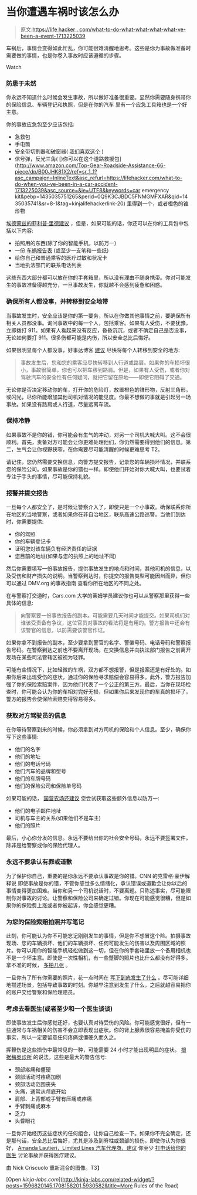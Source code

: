 # 当你遭遇车祸时该怎么办

> 原文:[https://life hacker . com/what-to-do-what-what-what-what-ve-been-a-event-1713225039](https://lifehacker.com/what-to-do-when-you-ve-been-in-a-car-accident-1713225039)

车祸后，事情会变得如此忙乱，你可能很难清醒地思考。这些是你为事故做准备时需要做的事情，也是你卷入事故时应该遵循的步骤。

Watch

### **防患于未然**

你永远不知道什么时候会发生事故，所以做好准备很重要。显然你需要随身携带你的保险信息、车辆登记和执照，但是在你的汽车 里有一个应急工具箱也是一个好主意。

你的事故应急包至少应该包括:

*   急救包
*   手电筒
*   安全带切割器和破窗器( [我们喜欢这个](http://www.amazon.com/Seatbelt-Breaker-Emergency-Escape-Tool/dp/B002AMAXNA/ref=sr_1_1?asc_campaign=InlineText&asc_refurl=https://lifehacker.com/what-to-do-when-you-ve-been-in-a-car-accident-1713225039&asc_source=&ie=UTF8&keywords=seat+belt+cutter&qid=1378476567&rawdata=[r|http://www.google.com/url?q=http%3A%2F%2Flifehacker.com%2F30-essential-things-you-should-keep-in-your-car-1263514115&sa=D&sntz=1&usg=AFQjCNHjsn8p7NW0PRyNkQFjcbkDFN5xlg[t|link[p|1263514115[a|B002AMAXNA[au|5716558504134073306&sr=8-1&tag=kinjalifehackerlink-20) )
*   信号弹，反光三角( [)你可以在这个道路救援包](http://www.amazon.com/Top-Gear-Roadside-Assistance-66-piece/dp/B00JHK81X2/ref=sr_1_1?asc_campaign=InlineText&asc_refurl=https://lifehacker.com/what-to-do-when-you-ve-been-in-a-car-accident-1713225039&asc_source=&ie=UTF8&keywords=car emergency kit&pebp=1435035751265&perid=0Q9K3CJBDC5FNMGMFXAR&qid=1435035741&sr=8-1&tag=kinjalifehackerlink-20) 里得到一个，或者橙色的锥形物

[埃德蒙兹的菲利普·里德建议](http://www.edmunds.com/car-safety/what-to-do-after-a-car-accident.html) ，但是，如果可能的话，你还可以在你的工具包中包括以下内容:

*   拍照用的东西(除了你的智能手机，以防万一)
*   一份 [车祸报告表](http://www.thebggroup.com/pdfs/AutomobileAccidentReportForm.pdf) (或至少一支笔和一些纸)
*   给你自己和普通乘客的医疗过敏和状况卡
*   当地执法部门的联系电话列表

这些东西大部分都可以放在你的手套箱里，所以没有理由不随身携带。你对可能发生的事故准备得越充分，一旦事故发生，你就越不会感到疲惫和困惑。

### **确保所有人都没事，并转移到安全地带**

当事故发生时，安全应该是你的第一要务，所以在你做其他事情之前，要确保所有相关人员都没事。询问事故中的每一个人，包括乘客。如果有人受伤，不要犹豫，立即拨打 911。如果有人看起来没有反应，昏昏沉沉，或者不确定自己是否没事，无论如何要打 911。很多伤都可能是内伤，所以安全总比后悔好。

如果很明显每个人都没事，好事达博客 [建议](https://www.allstate.com/tools-and-resources/car-insurance/in-case-of-a-car-accident.aspx) 尽快将每个人转移到安全的地方:

> 事故发生后，您和您的乘客应尽快转移到人行道或路肩。如果你的车损坏很小，事故很简单，你也可以把车移到路肩。但是，如果有人受伤，或者你对驾驶汽车的安全性有任何疑问，就把它留在原地——即使它阻碍了交通。

无论你是否决定移动你的车，打开你的危险灯，放置橙色的锥形物，反射三角形，或闪光，尽你所能增加其他司机对情况的能见度。你最不想做的事就是引起另一场事故。如果没有路肩或人行道，尽量远离车流。

### 保持冷静

如果事故不是你的错，你可能会有生气的冲动，对另一个司机大喊大叫。这不会很顺利。首先，责备对方可能会让你更难处理他们，你仍然需要得到他们的信息。第二，生气会让你视野狭窄，在你需要尽可能清醒的时候更难思考 T2。

请记住，您仍然需要交换信息，向警方提交报告，记录您的车辆损坏情况，并联系您的保险公司。如果事故是你的错也一样。即使他们开始对你大喊大叫，也要试着专注于手头的事情，尽可能保持礼貌。

### **报警并提交报告**

一旦每个人都安全了，是时候让警察介入了，即使只是一个小事故。确保联系你所在地区的当地警察，或者如果你在非自治地区，联系高速公路巡警。当他们到达时，你需要提供:

*   你的驾照
*   你的车辆登记卡
*   证明您对该车辆负有经济责任的证据
*   您目前的地址(如果与您的执照上的地址不同)

然后你需要填写一份事故报告，提供事故发生的地点和时间，其他司机的信息，以及受伤和财产损失的说明。当警察到达时，你提交的报告类型可能因州而异，但你可以通过 DMV.org 的事故指南 查看你所在地区的不同之处。

在与警察打交道时，Cars.com 大学的蒂姆学员建议你也可以从警察那里获得一些具体的信息:

> 向警察要一份事故报告的副本。可能需要几天时间才能提交。如果司机们对谁该受责备有争议，这位官员对事故的看法将是有用的。警方报告中还会有该警官的信息，以防需要该警官作证。

如果你拿不到报告的副本，至少要拿到警官的名字、警徽号码、电话号码和警察报告号码。在警察到达之前也不要离开现场。在交换信息并向执法部门报告之前离开现场在某些司法管辖区被视为轻罪。

可能有些情况下，比如轻微的车祸，双方都不想报警，但是报案还是有好处的。如果你后来出现受伤的症状，通过你的保险寻求赔偿会容易得多。此外，警方报告加强了你的保险索赔案件，因为他们代表了一个公正的第三方。最后，当你在现场检查时，你可能会认为你的车相对完好无损，但如果你后来发现你的车真的损坏了，警方的报告会使保险索赔变得容易得多。

### **获取对方驾驶员的信息**

在你等待警察到来的时候，你必须拿到对方司机的保险和个人信息。至少，确保你写下这些事情:

*   他们的名字
*   他们的地址
*   他们的电话号码
*   他们汽车的品牌和型号
*   他们的车牌号码
*   他们的保险公司和保险单号码

如果可能的话， [国营农场还建议](https://www.statefarm.com/claims/resources/auto/what-to-do-after-auto-accident) 您尝试获取这些额外信息以防万一:

*   他们的电子邮件地址
*   司机与车主的关系(如果他们不是车主)
*   他们的照片

最后，小心你分发的信息。永远不要给出你的社会安全号码，永远不要签署文件，除非是给警察或你的保险代理人。

### **永远不要承认有罪或道歉**

为了保护你自己，重要的是你永远不要承认事故是你的错。CNN 的克雷格·豪伊解释说 即使事故是你的错，不管你感觉多么情绪化，承认错误或道歉会让你以后的事情变得更加困难。当你和另一个司机说话时，不要离题。只陈述事实，尽可能限制你对事故的讨论。让警察和保险公司来确定过错。你现在可能感觉很糟，但是如果你的保险费上涨或者你被起诉，你会感觉更糟。

### **为您的保险索赔拍照并写笔记**

此刻，你可能认为你不可能忘记刚刚发生的事情，但是你不想冒这个险。拍摄事故现场、您的车辆损坏、他们的车辆损坏、任何可能发生的伤害以及周围区域的照片。你可以用你的智能手机轻松做到这一切，但在你的手套箱里放一个备用相机也不是一个坏主意。即使是一次性相机，有一些蹩脚的照片也比什么都没有好得多。拿不准的时候， [多拍几张](http://lifehacker.com/car-accident-checklist-lessens-post-accident-stress-5284969) 。

一旦你有了所有你需要的照片，花一点时间在 [写下到底发生了什么](https://lifehacker.com/how-to-prepare-for-a-car-accident-before-it-happens-1209722913) 。尽可能详细地描述场景，包括导致事故的时刻。你越早注意到发生了什么，之后就越容易把你的账户交给警察和保险理赔员。

### **考虑去看医生(或者至少和一个医生谈谈)**

即使事故发生后你感觉还好，也要认真对待受伤的风险。你可能感觉很好，但有一些通常与车祸相关的伤害不会立即表现出症状。你的肾上腺素很容易掩盖你受伤的事实，所以一定要留意任何疼痛或僵硬久而久之。

挥鞭伤是这些损伤中最常见的一种，可能需要 24 小时才能出现明显的症状。 [根据梅奥诊所](http://www.mayoclinic.org/diseases-conditions/whiplash/basics/symptoms/con-20033090) 的说法，这些是最大的警告信号:

*   颈部疼痛和僵硬
*   颈部活动时疼痛加剧
*   颈部活动范围丧失
*   头痛，通常从颅底开始
*   肩部、上背部或手臂有压痛或疼痛
*   手臂刺痛或麻木
*   乏力
*   头昏眼花

一旦你开始经历这些症状的任何组合，让你自己检查一下。如果你不完全确定，还是那句话，安全总比后悔好，尤其是涉及到脊柱或颈部的损伤。即使你认为你很好， [Amanda Lautieri，Limited Lines 汽车代理商，建议](http://www.dmv.org/insurance/evaluating-personal-injury-in-auto-accidents.php) 你至少 [打电话给你的医生](https://lifehacker.com/how-can-i-find-a-good-doctor-5959213) 讨论事故并获得医疗建议。

由 Nick Criscuolo 重新混合的图像。T3】

[Open *kinja-labs.com*](http://kinja-labs.com/related-widget/?posts=1596820145,1708158201,5930582&title=More Rules of the Road)